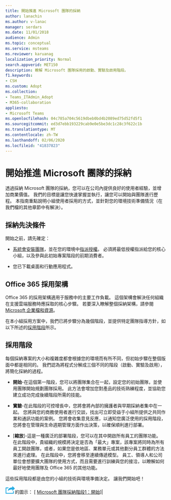 ```yaml
---
title: 開始推進 Microsoft 團隊的採納
author: lanachin
ms.author: v-lanac
manager: serdars
ms.date: 11/01/2018
audience: Admin
ms.topic: conceptual
ms.service: msteams
ms.reviewer: karuanag
localization_priority: Normal
search.appverid: MET150
description: 瞭解 Microsoft 團隊採用的啟動、實驗及啟用階段。
f1.keywords:
- CSH
ms.custom: Adopt
ms.collection:
- Teams_ITAdmin_Adopt
- M365-collaboration
appliesto:
- Microsoft Teams
ms.openlocfilehash: 04c785a704c5619dbeb0bd4b2089ed75d52fd5f1
ms.sourcegitcommit: ed3d7ebb193229cab9e0e5be3dc1c28c3f622c1b
ms.translationtype: MT
ms.contentlocale: zh-TW
ms.lasthandoff: 02/06/2020
ms.locfileid: "41837823"
---
```

# <a name="get-started-driving-adoption-of-microsoft-teams"></a>開始推進 Microsoft 團隊的採納

透過採納 Microsoft 團隊的採納，您可以在公司內提供良好的使用者經驗，並增加商業價值。 我們的目標是讓您快速掌握並執行，讓您可以開始與團隊進行歷程。 本指南重點說明小組使用者採用的方式，並針對您的環境技術準備情況（在我們檔的其他章節中有解決）。

## <a name="adoption-prerequisites"></a>採納先決條件

開始之前，請先確定：

- [系統會安裝團隊](get-clients.md)，並在您的環境中[指派授權](office-365-licensing.md)。 必須將最低授權指派給您的核心小組，以及參與此初始專案階段的前期消費者。

- 您已下載桌面和行動應用程式。 

## <a name="office-365-adoption-framework"></a>Office 365 採用架構

Office 365 的採用架構適用于服務中的主要工作負載。 這個架構會解決任何組織在支援雲端服務時應採取的核心步驟。 若要深入瞭解整個採納架構，請參閱[Microsoft 企業檔和資源](https://aka.ms/O365AdoptionHub)。 

在本小組採用方案中，我們已將步驟分為幾個階段，並提供特定團隊指導方針，如以下所述的[採用階段](#adoption-phases)所示。

## <a name="adoption-phases"></a>採用階段 

每個採納專案的大小和複雜度都會根據您的環境而有所不同，但初始步驟在整個版面中都是相同的。 我們認為將程式分解成三個不同的階段（啟動、實驗及啟用），將簡化採納的過程。  

- **開始**-在這個第一階段，您可以將團隊集合在一起，設定您的初始團隊，並使用團隊開始規劃團隊採用。 此方法會增加您對產品的技術熟練程度，並協助您建立成功完成後續階段所需的技能。 

- **實驗**-在此階段的可控增長中，您將會將內部的擁護者與早期採納者集中在一起。 您將與您的商務使用者進行交談，找出可立即受益于小組所提供之共同作業和通訊功能的案例。 您將會收集意見反應，以通知您廣泛使用的採用階段，您將會在管理與生命週期管理方面作出決策，以確保順利進行部署。

- [**縮放**]-這是一種廣泛的部署階段，您可以在其中開啟所有員工的團隊功能。 在此階段中，貴組織的規模將決定是否為「最大」專案，該專案將同時為所有員工開啟團隊，或者，如果您是依地區、業務單元或其他劃分員工群體的方法來進行處理。 在此階段中，您將會移至連續傳遞模型。 員工、領導人和公司單位會想要擴大團隊的使用方式，而且需要進行訓練與您的接洽，以瞭解如何最好地使用團隊及 Office 365 的其他功能。   

這些採用階段都是由您的小組的技術與環境準備決定。 讓我們開始吧！


![代表下一個步驟](media/teams-adoption-next-icon.png)的圖示： [ [Microsoft 團隊採納階段1：開始](teams-adoption-phase1.md)]|
